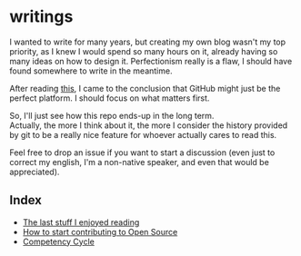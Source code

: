 # writings

I wanted to write for many years, but creating my own blog wasn't my top priority,
as I knew I would spend so many hours on it, already having so many ideas on how to design it.
Perfectionism really is a flaw, I should have found somewhere to write in the meantime.

After reading [this](https://github.com/unclebob/cmuratori-discussion/blob/main/cleancodeqa.md),
I came to the conclusion that GitHub might just be the perfect platform. I should focus on what matters first.

So, I'll just see how this repo ends-up in the long term.  
Actually, the more I think about it, the more I consider the history provided by git to be a really nice feature for whoever actually cares to read this.

Feel free to drop an issue if you want to start a discussion (even just to correct my english, I'm a non-native speaker, and even that would be appreciated).

## Index
- [The last stuff I enjoyed reading](s/what-i-enjoyed-reading/what-i-enjoyed-reading.md)
- [How to start contributing to Open Source](s/contributing-to-open-source/contributing-to-open-source.md)
- [Competency Cycle](s/competency-cycle/competency-cycle.md)
